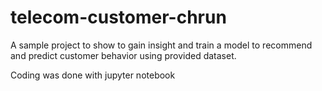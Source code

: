 # telecom-customer-chrun
A sample project to show to gain insight and train a model to recommend and predict customer behavior using provided dataset. 

Coding was done with jupyter notebook


